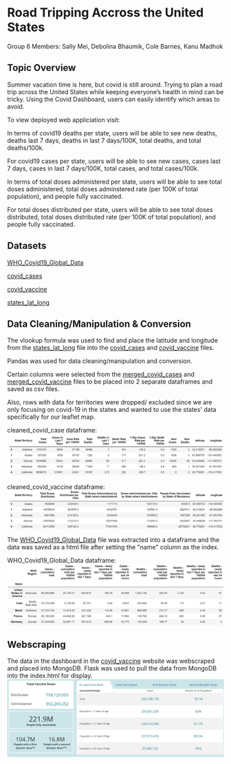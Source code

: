 # Road Tripping Accross the United States

Group 6 Members: Sally Mei, Debolina Bhaumik, Cole Barnes, Kanu Madhok


## Topic Overview
Summer vacation time is here, but covid is still around. Trying to plan a road trip across the United States while keeping everyone’s health in 
mind can be tricky. Using the Covid Dashboard, users can easily identify which areas to avoid. 

To view deployed web appliciation visit:

In terms of covid19 deaths per state, users will be able to see new deaths, deaths last 7 days, deaths in last 7 days/100K, total deaths, and total deaths/100k.

For covid19 cases per state, users will be able to see new cases, cases last 7 days, cases in last 7 days/100K, total cases, and total cases/100k.

In terms of total doses administered per state, users will be able to see total doses administered, total doses adminstered rate (per 100K of total population), and people fully vaccinated.

For total doses distributed per state, users will be able to see total doses distributed, total doses distributed rate (per 100K of total population), and people fully vaccinated.

## Datasets
[WHO_Covid19_Global_Data](https://covid19.who.int/data)

[covid_cases](https://covid.cdc.gov/covid-data-tracker/#cases_casesper100klast7days)

[covid_vaccine](https://covid.cdc.gov/covid-data-tracker/#vaccinations_vacc-total-admin-rate-total)

[states_lat_long](https://developers.google.com/public-data/docs/canonical/states_csv)

## Data Cleaning/Manipulation & Conversion
The vlookup formula was used to find and place the latitude and longitude from the [states_lat_long](Resources/states_lat_long.csv) file into the [covid_cases](Resources/covid_cases.csv) and [covid_vaccine](Resources/covid_vaccine.csv) files.


Pandas was used for data cleaning/manipulation and conversion. 

Certain columns were selected from the [merged_covid_cases](Resources/merged_covid_cases.csv) and [merged_covid_vaccine](Resources/merged_covid_vaccine.csv) files to be placed into 2 separate dataframes and saved as csv files.

Also, rows with data for territories were dropped/ excluded since we are only focusing on covid-19 in the states and wanted to use the states' data specifically for our leaflet map.

cleaned_covid_case dataframe:
![covid_case](Images/covid_case.PNG)

cleaned_covid_vaccine dataframe:
![covid_vaccine](Images/covid_vaccine.PNG)

The [WHO_Covid19_Global_Data](Resources/WHO_COVID19_Global_Data.csv) file was extracted into a dataframe and the data was saved as a html file after setting the "name" column as the index.

WHO_Covid19_Global_Data dataframe:
![global_data](Images/global_data.PNG)


## Webscraping
The data in the dashboard in the [covid_vaccine](https://covid.cdc.gov/covid-data-tracker/#vaccinations_vacc-total-admin-rate-total) website was webscraped and placed into MongoDB. Flask was used to pull the data from MongoDB into the index.html for display. 
![dashboard_data](Images/dashboard.PNG)
